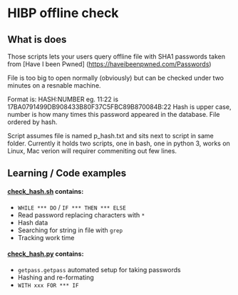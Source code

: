 # HIBP offline check

## What is does
Those scripts lets your users query offline file with SHA1 passwords taken from [Have I been Pwned] (https://haveibeenpwned.com/Passwords)

File is too big to open normally (obviously) but can be checked under two minutes on a resnable machine.

Format is: HASH:NUMBER
eg. 11:22 is 17BA0791499DB908433B80F37C5FBC89B870084B:22
Hash is upper case, number is how many times this password appeared in the database.
File ordered by hash.

Script assumes file is named p_hash.txt and sits next to script in same folder.
Currently it holds two scripts, one in bash, one in python 3, works on Linux, Mac verion will requirer commeniting out few lines.

## Learning / Code examples
#### [check_hash.sh](https://github.com/Landsil/haveibeenpwned-password-check/blob/master/check_hash.sh) contains:
 - `WHILE *** DO` / `IF *** THEN *** ELSE`
 - Read password replacing characters with `*`
 - Hash data
 - Searching for string in file with `grep`
 - Tracking work time
 
#### [check_hash.py](https://github.com/Landsil/haveibeenpwned-password-check/blob/master/check_hash.py) contains:
 - `getpass.getpass` automated setup for taking passwords
 - Hashing and re-formating
 - `WITH xxx FOR *** IF`
 
